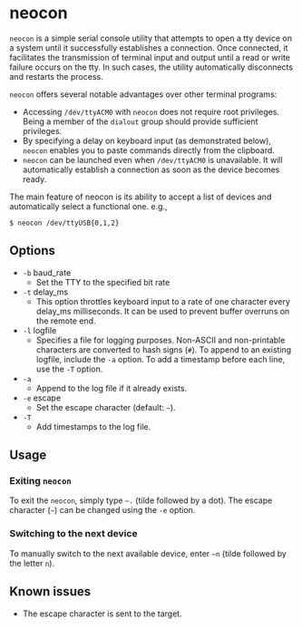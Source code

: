 # neocon

`neocon` is a simple serial console utility that attempts to open a tty device
on a system until it successfully establishes a connection. Once connected, it
facilitates the transmission of terminal input and output until a read or write
failure occurs on the tty. In such cases, the utility automatically disconnects
and restarts the process.

`neocon` offers several notable advantages over other terminal programs:
* Accessing `/dev/ttyACM0` with `neocon` does not require root privileges.
  Being a member of the `dialout` group should provide sufficient privileges.
* By specifying a delay on keyboard input (as demonstrated below),
  `neocon` enables you to paste commands directly from the clipboard.
* `neocon` can be launched even when `/dev/ttyACM0` is unavailable. It will
  automatically establish a connection as soon as the device becomes ready.

The main feature of neocon is its ability to accept a list of devices and
automatically select a functional one. e.g.,
```shell
$ neocon /dev/ttyUSB{0,1,2}
```

## Options

* `-b` baud\_rate
  - Set the TTY to the specified bit rate
* `-t` delay\_ms
  - This option throttles keyboard input to a rate of one character every
    delay\_ms milliseconds. It can be used to prevent buffer overruns on the
    remote end.
* `-l` logfile
  - Specifies a file for logging purposes. Non-ASCII and non-printable
    characters are converted to hash signs (`#`). To append to an existing
    logfile, include the `-a` option. To add a timestamp before each line,
    use the `-T` option.
* `-a`
  - Append to the log file if it already exists.
* `-e` escape
  - Set the escape character (default: `~`).
* `-T`
  - Add timestamps to the log file.

## Usage

### Exiting `neocon`

To exit the `neocon`, simply type `~.` (tilde followed by a dot).
The escape character (`~`) can be changed using the `-e` option.

### Switching to the next device

To manually switch to the next available device, enter `~n` (tilde followed by
the letter `n`).

## Known issues
- The escape character is sent to the target.
